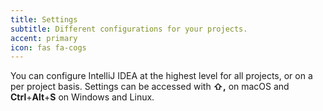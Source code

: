 ```yaml
---
title: Settings
subtitle: Different configurations for your projects.
accent: primary
icon: fas fa-cogs
---
```


You can configure IntelliJ IDEA at the highest level for all projects, or on a per project basis. Settings can be accessed with **⇧,** on macOS and  **Ctrl**+**Alt**+**S** on Windows and Linux. 
